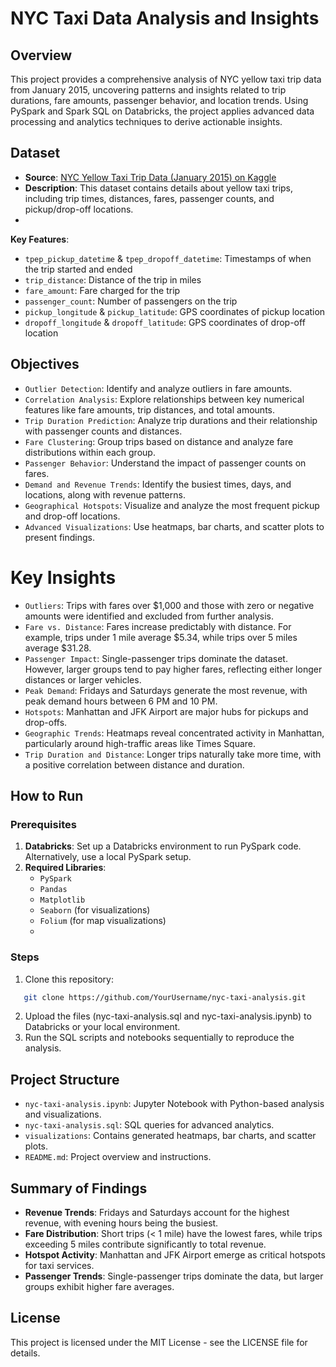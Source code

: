 # NYC Taxi Data Analysis and Insights

## Overview
This project provides a comprehensive analysis of NYC yellow taxi trip data from January 2015, uncovering patterns and insights related to trip durations, fare amounts, passenger behavior, and location trends. Using PySpark and Spark SQL on Databricks, the project applies advanced data processing and analytics techniques to derive actionable insights.

## Dataset
- **Source**: [NYC Yellow Taxi Trip Data (January 2015) on Kaggle](https://www.kaggle.com/datasets/elemento/nyc-yellow-taxi-trip-data)
- **Description**: This dataset contains details about yellow taxi trips, including trip times, distances, fares, passenger counts, and pickup/drop-off locations.
- 
**Key Features**:
  - `tpep_pickup_datetime` & `tpep_dropoff_datetime`: Timestamps of when the trip started and ended
  - `trip_distance`: Distance of the trip in miles
  - `fare_amount`: Fare charged for the trip
  - `passenger_count`: Number of passengers on the trip
  - `pickup_longitude` & `pickup_latitude`: GPS coordinates of pickup location
  - `dropoff_longitude` & `dropoff_latitude`: GPS coordinates of drop-off location
    
## Objectives
- `Outlier Detection`: Identify and analyze outliers in fare amounts.
- `Correlation Analysis`: Explore relationships between key numerical features like fare amounts, trip distances, and total amounts.
- `Trip Duration Prediction`: Analyze trip durations and their relationship with passenger counts and distances.
- `Fare Clustering`: Group trips based on distance and analyze fare distributions within each group.
- `Passenger Behavior`: Understand the impact of passenger counts on fares.
- `Demand and Revenue Trends`: Identify the busiest times, days, and locations, along with revenue patterns.
- `Geographical Hotspots`: Visualize and analyze the most frequent pickup and drop-off locations.
- `Advanced Visualizations`: Use heatmaps, bar charts, and scatter plots to present findings.
  
# Key Insights
- `Outliers`:
Trips with fares over $1,000 and those with zero or negative amounts were identified and excluded from further analysis.
- `Fare vs. Distance`:
Fares increase predictably with distance. For example, trips under 1 mile average $5.34, while trips over 5 miles average $31.28.
- `Passenger Impact`:
Single-passenger trips dominate the dataset. However, larger groups tend to pay higher fares, reflecting either longer distances or larger vehicles.
- `Peak Demand`:
Fridays and Saturdays generate the most revenue, with peak demand hours between 6 PM and 10 PM.
- `Hotspots`:
Manhattan and JFK Airport are major hubs for pickups and drop-offs.
- `Geographic Trends`:
Heatmaps reveal concentrated activity in Manhattan, particularly around high-traffic areas like Times Square.
- `Trip Duration and Distance`:
Longer trips naturally take more time, with a positive correlation between distance and duration.

## How to Run
### Prerequisites
1. **Databricks**: Set up a Databricks environment to run PySpark code. Alternatively, use a local PySpark setup.
2. **Required Libraries**:
   - `PySpark`
   - `Pandas`
   - `Matplotlib`
   - `Seaborn` (for visualizations)
   - `Folium` (for map visualizations)
   - 
### Steps
1. Clone this repository:
```bash
   git clone https://github.com/YourUsername/nyc-taxi-analysis.git
```
2. Upload the files (nyc-taxi-analysis.sql and nyc-taxi-analysis.ipynb) to Databricks or your local environment.
3. Run the SQL scripts and notebooks sequentially to reproduce the analysis.
   
## Project Structure
- `nyc-taxi-analysis.ipynb`: Jupyter Notebook with Python-based analysis and visualizations.
- `nyc-taxi-analysis.sql`: SQL queries for advanced analytics.
- `visualizations`: Contains generated heatmaps, bar charts, and scatter plots.
- `README.md`: Project overview and instructions.

## Summary of Findings
- **Revenue Trends**: Fridays and Saturdays account for the highest revenue, with evening hours being the busiest.
- **Fare Distribution**: Short trips (< 1 mile) have the lowest fares, while trips exceeding 5 miles contribute significantly to total revenue.
- **Hotspot Activity**: Manhattan and JFK Airport emerge as critical hotspots for taxi services.
- **Passenger Trends**: Single-passenger trips dominate the data, but larger groups exhibit higher fare averages.

## License
This project is licensed under the MIT License - see the LICENSE file for details.
